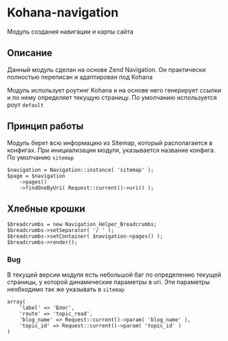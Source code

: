 Kohana-navigation
=================

Модуль создания навигации и карты сайта

## Описание
Данный модуль сделан на основе Zend Navigation. Он практически полностью переписан и адаптирован под Kohana

Модуль использует роутинг Kohana и на основе него генерирует ссылки и по нему определяет текущую страницу.
По умолчанию используется роут `default`

## Принцип работы
Модуль берет всю информацию из Sitemap, который располагается в конфигах. При инициализации модуля, указывается название конфига.
По умолчанию `sitemap`


	$navigation = Navigation::instance( 'sitemap' );
	$page = $navigation
		->pages()
		->findOneByUri( Request::current()->uri() );
		
## Хлебные крошки

	$breadcrumbs = new Navigation_Helper_Breadcrumbs;
	$breadcrumbs->setSeparator( '/ ' );
	$breadcrumbs->setContainer( $navigation->pages() );
	$breadcrumbs->render();

	

### Bug

В текущей версии модуля есть небольшой баг по определению текущей страницы, у которой динамические параметры в uri.
Эти параметры необходимо так же указывать в `sitemap`

	array(
		'label' => 'Блог',
		'route' => 'topic_read',
		'blog_name' => Request::current()->param( 'blog_name' ),
		'topic_id' => Request::current()->param( 'topic_id' )
	)